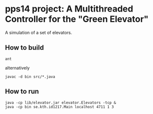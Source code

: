 # pps14 project: A Multithreaded Controller for the "Green Elevator"

A simulation of a set of elevators.

## How to build

    ant

alternatively

    javac -d bin src/*.java

## How to run

    java -cp lib/elevator.jar elevator.Elevators -tcp &
    java -cp bin se.kth.id1217.Main localhost 4711 1 3
